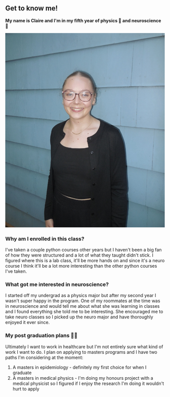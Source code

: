 ## Get to know me!
**My name is Claire and I'm in my fifth year of physics 🔭 and neuroscience 🧠**

![alt text](DSCN4801.jpg)

### Why am I enrolled in this class?
I've taken a couple python courses other years but I haven't been a big fan of how they were structured and a lot of what they taught didn't stick. I figured where this is a lab class, it'll be more hands on and since it's a neuro course I think it'll be a lot more interesting than the other python courses I've taken.

### What got me interested in neuroscience?
I started off my undergrad as a physics major but after my second year I wasn't super happy in the program. One of my roommates at the time was in neuroscience and would tell me about what she was learning in classes and I found everything she told me to be interesting. She encouraged me to take neuro classes so I picked up the neuro major and have thoroughly enjoyed it ever since. 

### My post graduation plans 👩‍🎓
Ultimately I want to work in healthcare but I'm not entirely sure what kind of work I want to do. I plan on applying to masters programs and I have two paths I'm considering at the moment:
1. A masters in epidemiology - definitely my first choice for when I graduate
2. A masters in medical physics - I'm doing my honours project with a medical physicist so I figured if I enjoy the research I'm doing it wouldn't hurt to apply


<!--
**claire-davis/claire-davis** is a ✨ _special_ ✨ repository because its `README.md` (this file) appears on your GitHub profile.

Here are some ideas to get you started:

- 🔭 I’m currently working on ...
- 🌱 I’m currently learning ...
- 👯 I’m looking to collaborate on ...
- 🤔 I’m looking for help with ...
- 💬 Ask me about ...
- 📫 How to reach me: ...
- 😄 Pronouns: ...
- ⚡ Fun fact: ...
-->
